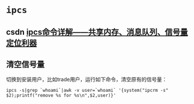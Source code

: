 # `ipcs`

## csdn [ipcs命令详解——共享内存、消息队列、信号量定位利器](https://blog.csdn.net/dalongyes/article/details/50616162)



## 清空信号量

切换到安装用户，比如trade用户，运行如下命令，清空原有的信号量：

```shell
ipcs -s|grep `whoami`|awk -v user=`whoami` '{system("ipcrm -s" $2);printf("remove %s for %s\n",$2,user)}'
```